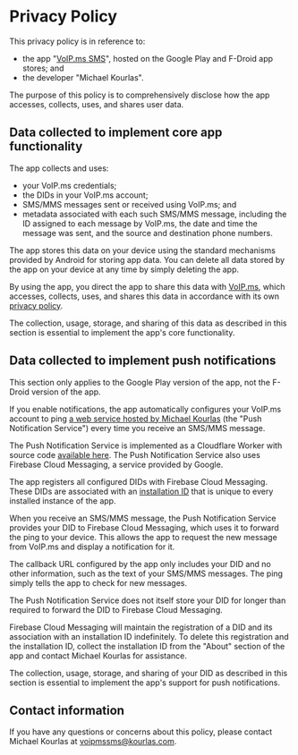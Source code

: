 # Privacy Policy

This privacy policy is in reference to:

* the app "[VoIP.ms SMS](https://github.com/michaelkourlas/voipms-sms-client)",
  hosted on the Google Play and F-Droid app stores; and
* the developer "Michael Kourlas".

The purpose of this policy is to comprehensively disclose how the app accesses,
collects, uses, and shares user data.

## Data collected to implement core app functionality

The app collects and uses:

* your VoIP.ms credentials;
* the DIDs in your VoIP.ms account;
* SMS/MMS messages sent or received using VoIP.ms; and
* metadata associated with each such SMS/MMS message, including the ID
  assigned to each message by VoIP.ms, the date and time the message was sent,
  and the source and destination phone numbers.

The app stores this data on your device using the standard mechanisms provided
by Android for storing app data. You can delete all data stored by the app on
your device at any time by simply deleting the app.

By using the app, you direct the app to share this data with
[VoIP.ms](https://voip.ms/), which accesses, collects, uses, and shares this
data in accordance with its
own [privacy policy](https://voip.ms/privacy-policy).

The collection, usage, storage, and sharing of this data as described in this
section is essential to implement the app's core functionality.

## Data collected to implement push notifications

This section only applies to the Google Play version of the app, not the
F-Droid version of the app.

If you enable notifications, the app automatically configures your VoIP.ms
account to
ping [a web service hosted by Michael Kourlas](https://voipmssms-notify.kourlas.com)
(the "Push Notification Service") every time you receive an SMS/MMS message.

The Push Notification Service is implemented as a Cloudflare Worker with source
code [available here](https://github.com/michaelkourlas/voipms-sms-push-notifications).
The Push Notification Service also uses Firebase Cloud Messaging, a service
provided by Google.

The app registers all configured DIDs with Firebase Cloud Messaging. These DIDs
are associated with
an [installation ID](https://firebase.google.com/docs/projects/manage-installations)
that is unique to every installed instance of the app.

When you receive an SMS/MMS message, the Push Notification Service provides
your DID to Firebase Cloud Messaging, which uses it to forward the ping to your
device. This allows the app to request the new message from VoIP.ms and display
a notification for it.

The callback URL configured by the app only includes your DID and no other
information, such as the text of your SMS/MMS messages. The ping simply tells
the app to check for new messages.

The Push Notification Service does not itself store your DID for longer than
required to forward the DID to Firebase Cloud Messaging.

Firebase Cloud Messaging will maintain the registration of a DID and its
association with an installation ID indefinitely. To delete this registration
and the installation ID, collect the installation ID from the "About" section
of the app and contact Michael Kourlas for assistance.

The collection, usage, storage, and sharing of your DID as described in this
section is essential to implement the app's support for push notifications.

## Contact information

If you have any questions or concerns about this policy, please contact
Michael Kourlas at voipmssms@kourlas.com.
